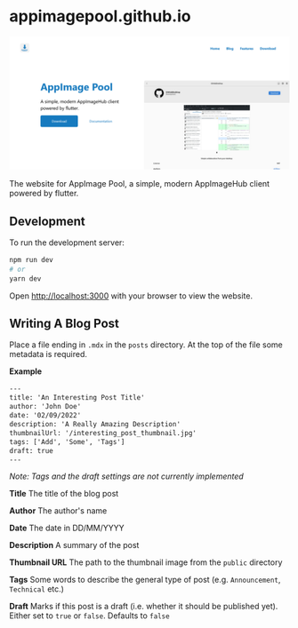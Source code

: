 # appimagepool.github.io

![The hero section of the website](./assets/hero.png)

The website for AppImage Pool, a simple, modern AppImageHub client powered by flutter.


## Development

To run the development server:

```bash
npm run dev
# or
yarn dev
```

Open [http://localhost:3000](http://localhost:3000) with your browser to view the website.

## Writing A Blog Post

Place a file ending in `.mdx` in the `posts` directory. At the top of the file some metadata is required.

**Example**
```mdx
---
title: 'An Interesting Post Title'
author: 'John Doe'
date: '02/09/2022'
description: 'A Really Amazing Description'
thumbnailUrl: '/interesting_post_thumbnail.jpg'
tags: ['Add', 'Some', 'Tags']
draft: true
---
```

*Note: Tags and the draft settings are not currently implemented*

**Title** The title of the blog post

**Author** The author's name

**Date** The date in DD/MM/YYYY

**Description** A summary of the post

**Thumbnail URL** The path to the thumbnail image from the `public` directory

**Tags** Some words to describe the general type of post (e.g. `Announcement`, `Technical` etc.)

**Draft** Marks if this post is a draft (i.e. whether it should be published yet). Either set to `true` or `false`. Defaults to `false`

